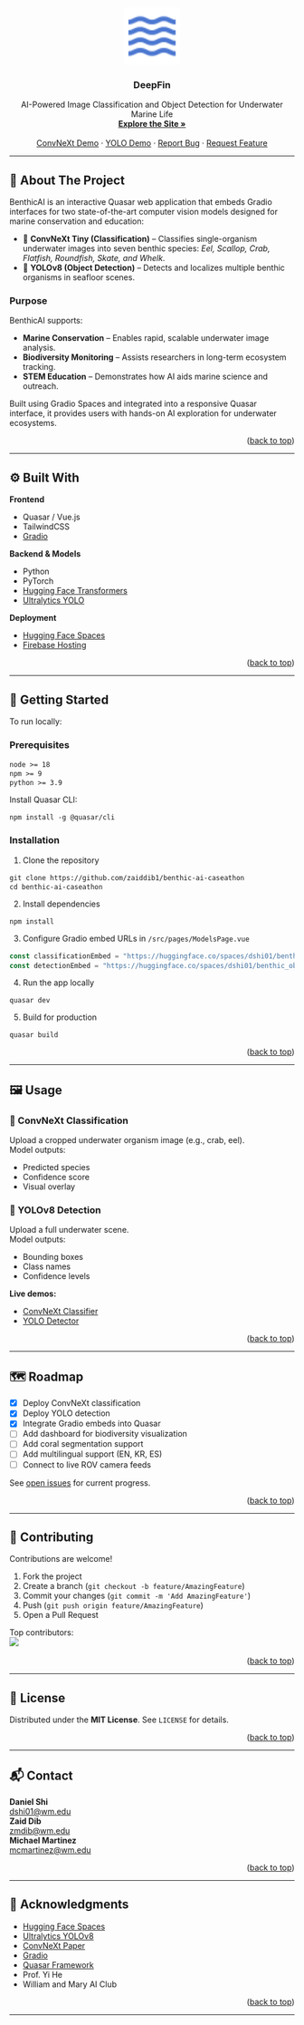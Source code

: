 <!-- Improved compatibility of back to top link: See: https://github.com/othneildrew/Best-README-Template/pull/73 -->
<a id="readme-top"></a>



<br />
<div align="center">
  <a href="https://ai-caseathon.web.app/">
    <img src="icons/waves.svg" alt="Logo" width="100" height="100">
  </a>

  <h3 align="center">DeepFin</h2>

  <p align="center">
    AI-Powered Image Classification and Object Detection for Underwater Marine Life
    <br />
    <a href="https://ai-caseathon.web.app/"><strong>Explore the Site »</strong></a>
    <br />
    <br />
    <a href="https://huggingface.co/spaces/dshi01/benthic_classification">ConvNeXt Demo</a>
    &middot;
    <a href="https://huggingface.co/spaces/dshi01/benthic_obj_detect">YOLO Demo</a>
    &middot;
    <a href="https://github.com/zaiddib1/benthic-ai-caseathon/issues/new?labels=bug">Report Bug</a>
    &middot;
    <a href="https://github.com/zaiddib1/benthic-ai-caseathon/issues/new?labels=enhancement">Request Feature</a>
  </p>
</div>

---

## 🧭 About The Project

BenthicAI is an interactive Quasar web application that embeds Gradio interfaces for two state-of-the-art computer vision models designed for marine conservation and education:

- 🐠 **ConvNeXt Tiny (Classification)** – Classifies single-organism underwater images into seven benthic species: *Eel, Scallop, Crab, Flatfish, Roundfish, Skate, and Whelk.*
- 🦀 **YOLOv8 (Object Detection)** – Detects and localizes multiple benthic organisms in seafloor scenes.

### Purpose
BenthicAI supports:
- **Marine Conservation** – Enables rapid, scalable underwater image analysis.
- **Biodiversity Monitoring** – Assists researchers in long-term ecosystem tracking.
- **STEM Education** – Demonstrates how AI aids marine science and outreach.

Built using Gradio Spaces and integrated into a responsive Quasar interface, it provides users with hands-on AI exploration for underwater ecosystems.

<p align="right">(<a href="#readme-top">back to top</a>)</p>

---

## ⚙️ Built With

**Frontend**
- Quasar / Vue.js  
- TailwindCSS  
- [Gradio]([url](https://gradio.app/))

**Backend & Models**
- Python  
- PyTorch  
- [Hugging Face Transformers]([url](https://huggingface.co/models))  
- [Ultralytics YOLO]([url](https://github.com/ultralytics/ultralytics)) 

**Deployment**
- [Hugging Face Spaces]([url](https://huggingface.co/spaces))  
- [Firebase Hosting]([url](https://firebase.google.com/docs/hosting))  

<p align="right">(<a href="#readme-top">back to top</a>)</p>

---

## 🚀 Getting Started

To run locally:

### Prerequisites
```
node >= 18
npm >= 9
python >= 3.9
```

Install Quasar CLI:
```
npm install -g @quasar/cli
```

### Installation

1. Clone the repository  
```
git clone https://github.com/zaiddib1/benthic-ai-caseathon
cd benthic-ai-caseathon
```

2. Install dependencies  
```
npm install
```

3. Configure Gradio embed URLs in `/src/pages/ModelsPage.vue`  
```js
const classificationEmbed = "https://huggingface.co/spaces/dshi01/benthic_classification";
const detectionEmbed = "https://huggingface.co/spaces/dshi01/benthic_obj_detect";
```

4. Run the app locally  
```
quasar dev
```

5. Build for production  
```
quasar build
```

<p align="right">(<a href="#readme-top">back to top</a>)</p>

---

## 🖼️ Usage

### 🔹 ConvNeXt Classification
Upload a cropped underwater organism image (e.g., crab, eel).  
Model outputs:
- Predicted species  
- Confidence score  
- Visual overlay  

### 🔹 YOLOv8 Detection
Upload a full underwater scene.  
Model outputs:
- Bounding boxes  
- Class names  
- Confidence levels  

**Live demos:**
- [ConvNeXt Classifier](https://huggingface.co/spaces/dshi01/benthic_classification)
- [YOLO Detector](https://huggingface.co/spaces/dshi01/benthic_obj_detect)

<p align="right">(<a href="#readme-top">back to top</a>)</p>

---

## 🗺️ Roadmap

- [x] Deploy ConvNeXt classification  
- [x] Deploy YOLO detection  
- [x] Integrate Gradio embeds into Quasar  
- [ ] Add dashboard for biodiversity visualization  
- [ ] Add coral segmentation support  
- [ ] Add multilingual support (EN, KR, ES)  
- [ ] Connect to live ROV camera feeds  

See [open issues](https://github.com/zaiddib1/benthic-ai-caseathon/issues) for current progress.

<p align="right">(<a href="#readme-top">back to top</a>)</p>

---

## 🤝 Contributing

Contributions are welcome!

1. Fork the project  
2. Create a branch (`git checkout -b feature/AmazingFeature`)  
3. Commit your changes (`git commit -m 'Add AmazingFeature'`)  
4. Push (`git push origin feature/AmazingFeature`)  
5. Open a Pull Request  

Top contributors:  
<a href="https://github.com/zaiddib1/benthic-ai-caseathon/graphs/contributors">
  <img src="https://contrib.rocks/image?repo=zaiddib1/benthic-ai-caseathon" />
</a>

<p align="right">(<a href="#readme-top">back to top</a>)</p>

---

## 📜 License

Distributed under the **MIT License**. See `LICENSE` for details.

<p align="right">(<a href="#readme-top">back to top</a>)</p>

---

## 📬 Contact

**Daniel Shi**  
dshi01@wm.edu <br> 
**Zaid Dib**<br>
zmdib@wm.edu<br>
**Michael Martinez**<br>
mcmartinez@wm.edu

<p align="right">(<a href="#readme-top">back to top</a>)</p>

---

## 🙏 Acknowledgments

- [Hugging Face Spaces](https://huggingface.co/spaces)  
- [Ultralytics YOLOv8](https://github.com/ultralytics/ultralytics)  
- [ConvNeXt Paper](https://arxiv.org/abs/2201.03545)  
- [Gradio](https://gradio.app)  
- [Quasar Framework](https://quasar.dev)  
- Prof. Yi He  
- William and Mary AI Club  

<p align="right">(<a href="#readme-top">back to top</a>)</p>

---

[contributors-shield]: https://img.shields.io/github/contributors/zaiddib1/benthic-ai-caseathon.svg?style=for-the-badge
[contributors-url]: https://github.com/zaiddib1/benthic-ai-caseathon/graphs/contributors
[forks-shield]: https://img.shields.io/github/forks/zaiddib1/benthic-ai-caseathon.svg?style=for-the-badge
[forks-url]: https://github.com/zaiddib1/benthic-ai-caseathon/network/members
[stars-shield]: https://img.shields.io/github/stars/zaiddib1/benthic-ai-caseathon.svg?style=for-the-badge
[stars-url]: https://github.com/zaiddib1/benthic-ai-caseathon/stargazers
[issues-shield]: https://img.shields.io/github/issues/zaiddib1/benthic-ai-caseathon.svg?style=for-the-badge
[issues-url]: https://github.com/zaiddib1/benthic-ai-caseathon/issues
[license-shield]: https://img.shields.io/github/license/zaiddib1/benthic-ai-caseathon.svg?style=for-the-badge
[license-url]: https://github.com/zaiddib1/benthic-ai-caseathon/blob/master/LICENSE.txt
[linkedin-shield]: https://img.shields.io/badge/-LinkedIn-black.svg?style=for-the-badge&logo=linkedin&colorB=555
[linkedin-url]: https://linkedin.com/in/danielhshi
